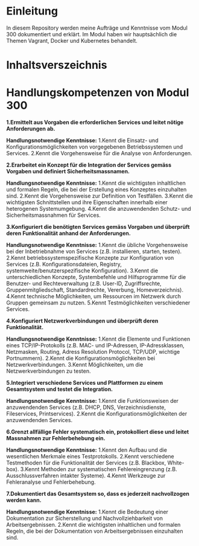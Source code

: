 # Einleitung
In diesem Repository werden meine Aufträge und Kenntnisse vom Modul 300 dokumentiert und erklärt. Im Modul haben wir hauptsächlich die Themen Vagrant, Docker und Kubernetes behandelt.

# Inhaltsverszeichnis

# Handlungskompetenzen von Modul 300
**1.Ermittelt aus Vorgaben die erforderlichen Services und leitet nötige Anforderungen ab.**

**Handlungsnotwendige Kenntnisse:**
1.Kennt die Einsatz- und Konfigurationsmöglichkeiten von vorgegebenen Betriebssystemen und Services.
2.Kennt die Vorgehensweise für die Analyse von Anforderungen.

**2.Erarbeitet ein Konzept für die Integration der Services gemäss Vorgaben und definiert Sicherheitsmassnamen.**

**Handlungsnotwendige Kenntnisse:**
1.Kennt die wichtigsten inhaltlichen und formalen Regeln, die bei der Erstellung eines Konzeptes einzuhalten sind.
2.Kennt die Vorgehensweise zur Definition von Testfällen.
3.Kennt die wichtigsten Schnittstellen und ihre Eigenschaften innerhalb einer heterogenen Systemumgebung.
4.Kennt die anzuwendenden Schutz- und Sicherheitsmassnahmen für Services.

**3.Konfiguriert die benötigten Services gemäss Vorgaben und überprüft deren Funktionalität anhand der Anforderungen.**

**Handlungsnotwendige Kenntnisse:**
1.Kennt die übliche Vorgehensweise bei der Inbetriebnahme von Services (z.B. installieren, starten, testen).
2.Kennt betriebssystemspezifische Konzepte zur Konfiguration von Services (z.B. Konfigurationsdateien, Registry, systemweite/benutzerspezifische Konfiguration).
3.Kennt die unterschiedlichen Konzepte, Systembefehle und Hilfsprogramme für die Benutzer- und Rechteverwaltung (z.B. User-ID, Zugriffsrechte, Gruppenmitgliedschaft, Standardrechte, Vererbung, Homeverzeichnis).
4.Kennt technische Möglichkeiten, um Ressourcen im Netzwerk durch Gruppen gemeinsam zu nutzen.
5.Kennt Testmöglichkeiten verschiedener Services.

**4.Konfiguriert Netzwerkverbindungen und überprüft deren Funktionalität.**

**Handlungsnotwendige Kenntnisse:**
1.Kennt die Elemente und Funktionen eines TCP/IP-Protokolls (z.B. MAC- und IP-Adressen, IP-Adressklassen, Netzmasken, Routing, Adress Resolution Protocol, TCP/UDP, wichtige Portnummern).
2.Kennt die Konfigurationsmöglichkeiten bei Netzwerkverbindungen.
3.Kennt Möglichkeiten, um die Netzwerkverbindungen zu testen.

**5.Integriert verschiedene Services und Plattformen zu einem Gesamtsystem und testet die Integration.**

**Handlungsnotwendige Kenntnisse:**
1.Kennt die Funktionsweisen der anzuwendenden Services (z.B. DHCP, DNS, Verzeichnisdienste, Fileservices, Printservices).
2.Kennt die Konfigurationsmöglichkeiten der anzuwendenden Services.

**6.Grenzt allfällige Fehler systematisch ein, protokolliert diese und leitet Massnahmen zur Fehlerbehebung ein.**

**Handlungsnotwendige Kenntnisse:**
1.Kennt den Aufbau und die wesentlichen Merkmale eines Testprotokolls.
2.Kennt verschiedene Testmethoden für die Funktionalität der Services (z.B. Blackbox, White-box).
3.Kennt Methoden zur systematischen Fehlereingrenzung (z.B. Ausschlussverfahren intakter Systeme).
4.Kennt Werkzeuge zur Fehleranalyse und Fehlerbehebung.

**7.Dokumentiert das Gesamtsystem so, dass es jederzeit nachvollzogen werden kann.**

**Handlungsnotwendige Kenntnisse:**
1.Kennt die Bedeutung einer Dokumentation zur Sicherstellung und Nachvollziehbarkeit von Arbeitsergebnissen.
2.Kennt die wichtigsten inhaltlichen und formalen Regeln, die bei der Dokumentation von Arbeitsergebnissen einzuhalten sind.
